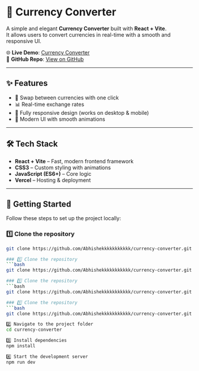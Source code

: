 # 💱 Currency Converter

A simple and elegant **Currency Converter** built with **React + Vite**.  
It allows users to convert currencies in real-time with a smooth and responsive UI.

🌐 **Live Demo**: [Currency Converter](https://currency-converter-abhishek.vercel.app/)  
📂 **GitHub Repo**: [View on GitHub](https://github.com/Abhishekkkkkkkkkkk/currency-converter)

---

## ✨ Features
- 🔄 Swap between currencies with one click  
- 📊 Real-time exchange rates  
- 📱 Fully responsive design (works on desktop & mobile)  
- 🎨 Modern UI with smooth animations  

---

## 🛠️ Tech Stack
- **React + Vite** – Fast, modern frontend framework  
- **CSS3** – Custom styling with animations  
- **JavaScript (ES6+)** – Core logic  
- **Vercel** – Hosting & deployment  

---

## 🚀 Getting Started

Follow these steps to set up the project locally:

### 1️⃣ Clone the repository
```bash
git clone https://github.com/Abhishekkkkkkkkkkk/currency-converter.git

### 1️⃣ Clone the repository
```bash
git clone https://github.com/Abhishekkkkkkkkkkk/currency-converter.git

### 1️⃣ Clone the repository
```bash
git clone https://github.com/Abhishekkkkkkkkkkk/currency-converter.git

### 1️⃣ Clone the repository
```bash
git clone https://github.com/Abhishekkkkkkkkkkk/currency-converter.git

2️⃣ Navigate to the project folder
cd currency-converter

3️⃣ Install dependencies
npm install

4️⃣ Start the development server
npm run dev